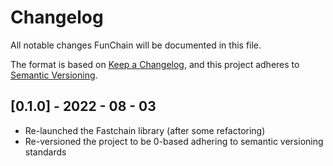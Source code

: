 # Changelog
All notable changes FunChain will be documented in this file.

The format is based on [Keep a Changelog](https://keepachangelog.com/en/1.0.0/),
and this project adheres to [Semantic Versioning](https://semver.org/spec/v2.0.0.html).


## [0.1.0] - 2022 - 08 - 03
- Re-launched the Fastchain library (after some refactoring)
- Re-versioned the project to be 0-based adhering to semantic versioning standards
